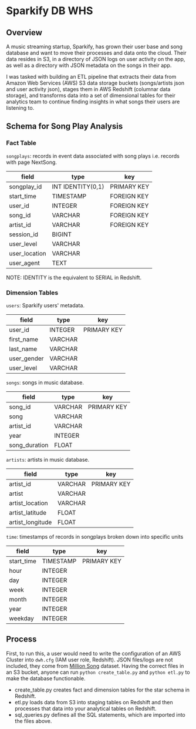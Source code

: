 # Sparkify DB WHS

## Overview
A music streaming startup, Sparkify, has grown their user base and song database and want to move their processes and data onto the cloud. Their data resides in S3, in a directory of JSON logs on user activity on the app, as well as a directory with JSON metadata on the songs in their app.

I was tasked with building an ETL pipeline that extracts their data from Amazon Web Services (AWS) S3 data storage buckets (songs/artists json and user activity json), stages them in AWS Redshift (columnar data storage), and transforms data into a set of dimensional tables for their analytics team to continue finding insights in what songs their users are listening to.

## Schema for Song Play Analysis

### Fact Table

`songplays`: records in event data associated with song plays i.e. records with page NextSong.

| field         | type              | key         |
| ------------- | ----------------- | ----------- |
| songplay_id   | INT IDENTITY(0,1) | PRIMARY KEY |
| start_time    | TIMESTAMP         | FOREIGN KEY |
| user_id       | INTEGER           | FOREIGN KEY |
| song_id       | VARCHAR           | FOREIGN KEY |
| artist_id     | VARCHAR           | FOREIGN KEY |
| session_id    | BIGINT            |             |
| user_level    | VARCHAR           |             |
| user_location | VARCHAR           |             |
| user_agent    | TEXT              |             |

NOTE: IDENTITY is the equivalent to SERIAL in Redshift.

### Dimension Tables

`users`: Sparkify users' metadata.

| field       | type    | key         |
| ----------- | ------- | ----------- |
| user_id     | INTEGER | PRIMARY KEY |
| first_name  | VARCHAR |             |
| last_name   | VARCHAR |             |
| user_gender | VARCHAR |             |
| user_level  | VARCHAR |             |

`songs`: songs in music database.

| field         | type    | key         |
| ------------- | ------- | ----------- |
| song_id       | VARCHAR | PRIMARY KEY |
| song          | VARCHAR |             |
| artist_id     | VARCHAR |             |
| year          | INTEGER |             |
| song_duration | FLOAT   |             |


`artists`: artists in music database.

| field            | type    | key         |
| ---------------- | ------- | ----------- |
| artist_id        | VARCHAR | PRIMARY KEY |
| artist           | VARCHAR |             |
| artist_location  | VARCHAR |             |
| artist_latitude  | FLOAT   |             |
| artist_longitude | FLOAT   |             |


`time`: timestamps of records in songplays broken down into specific units

| field      | type      | key         |
| ---------- | --------- | ----------- |
| start_time | TIMESTAMP | PRIMARY KEY |
| hour       | INTEGER   |             |
| day        | INTEGER   |             |
| week       | INTEGER   |             |
| month      | INTEGER   |             |
| year       | INTEGER   |             |
| weekday    | INTEGER   |             |

## Process

First, to run this, a user would need to write the configuration of an AWS Cluster into `dwh.cfg` (IAM user role, Redshift). JSON files/logs are not included, they come from [Million Song](https://labrosa.ee.columbia.edu/millionsong/) dataset. Having the correct files in an S3 bucket, anyone can run `python create_table.py` and `python etl.py` to make the database functionable.

- create_table.py creates fact and dimension tables for the star schema in Redshift.
- etl.py loads data from S3 into staging tables on Redshift and then processes that data into your analytical tables on Redshift.
- sql_queries.py defines all the SQL statements, which are imported into the files above.

